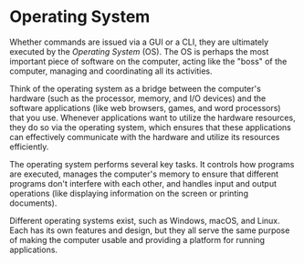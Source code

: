 # Operating System

Whether commands are issued via a GUI or a CLI, they are ultimately executed by the _Operating System_ (OS). The OS is perhaps the most important piece of software on the computer, acting like the "boss" of the computer, managing and coordinating all its activities.

Think of the operating system as a bridge between the computer's hardware (such as the processor, memory, and I/O devices) and the software applications (like web browsers, games, and word processors) that you use. Whenever applications want to utilize the hardware resources, they do so via the operating system, which ensures that these applications can effectively communicate with the hardware and utilize its resources efficiently.

The operating system performs several key tasks. It controls how programs are executed, manages the computer's memory to ensure that different programs don't interfere with each other, and handles input and output operations (like displaying information on the screen or printing documents).

Different operating systems exist, such as Windows, macOS, and Linux. Each has its own features and design, but they all serve the same purpose of making the computer usable and providing a platform for running applications.
